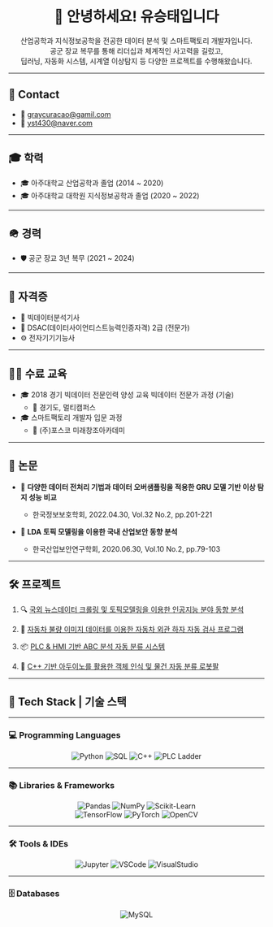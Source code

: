 <h1 align="center">👋 안녕하세요! 유승태입니다</h1>

<p align="center">
산업공학과 지식정보공학을 전공한 데이터 분석 및 스마트팩토리 개발자입니다.<br>
공군 장교 복무를 통해 리더십과 체계적인 사고력을 길렀고,<br>
딥러닝, 자동화 시스템, 시계열 이상탐지 등 다양한 프로젝트를 수행해왔습니다.
</p>

---

## 📧 Contact

- 📩 graycuracao@gamil.com  
- 📩 yst430@naver.com  

---

## 🎓 학력

- 🎓 아주대학교 산업공학과 졸업  (2014 ~ 2020)
- 🎓 아주대학교 대학원 지식정보공학과 졸업  (2020 ~ 2022)

---

## 🪖 경력

- 🛡 공군 장교 3년 복무  (2021 ~ 2024)

---

## 📜 자격증

- 🧠 빅데이터분석기사  
- 🧠 DSAC(데이터사이언티스트능력인증자격) 2급 (전문가)  
- ⚙️ 전자기기기능사  

---

## 🧑‍🏫 수료 교육

- 🎓 2018 경기 빅데이터 전문인력 양성 교육 빅데이터 전문가 과정 (기술)  
  - 📍 경기도, 멀티캠퍼스
- 🎓 스마트팩토리 개발자 입문 과정  
  - 📍 (주)포스코 미래창조아카데미

---

## 📝 논문

- 📄 **다양한 데이터 전처리 기법과 데이터 오버샘플링을 적용한 GRU 모델 기반 이상 탐지 성능 비교**  
  - 한국정보보호학회, 2022.04.30, Vol.32 No.2, pp.201-221

- 📄 **LDA 토픽 모델링을 이용한 국내 산업보안 동향 분석**  
  - 한국산업보안연구학회, 2020.06.30, Vol.10 No.2, pp.79-103

---

## 🛠 프로젝트

1. 🔍 [국외 뉴스데이터 크롤링 및 토픽모델링을 이용한 인공지능 분야 동향 분석](https://github.com/Yoo-Seung-Tae/smartfactory_project_1)  

2. 🚗 [자동차 불량 이미지 데이터를 이용한 자동차 외관 하자 자동 검사 프로그램](https://github.com/smartfactory-project-2/smartfactory_project_2)  

3. 📦 [PLC & HMI 기반 ABC 분석 자동 분류 시스템](https://github.com/ProjectPLC/PLC_ABC_Logistics)  

4. 🤖 [C++ 기반 아두이노를 활용한 객체 인식 및 물건 자동 분류 로봇팔](https://github.com/SF7-project-4/C_Plus2_Project)  

---

## 🧰 Tech Stack | 기술 스택

---

### 💻 Programming Languages
<div align="center">
  
![Python](https://img.shields.io/badge/Python-3776AB?style=for-the-badge&logo=python&logoColor=white)
![SQL](https://img.shields.io/badge/SQL-336791?style=for-the-badge&logo=postgresql&logoColor=white)
![C++](https://img.shields.io/badge/C++-00599C?style=for-the-badge&logo=c%2B%2B&logoColor=white)
![PLC Ladder](https://img.shields.io/badge/PLC_Ladder-FFDD00?style=for-the-badge&logo=siemens&logoColor=black)

</div>

---

### 📚 Libraries & Frameworks
<div align="center">

![Pandas](https://img.shields.io/badge/Pandas-150458?style=for-the-badge&logo=pandas&logoColor=white)
![NumPy](https://img.shields.io/badge/Numpy-013243?style=for-the-badge&logo=numpy&logoColor=white)
![Scikit-Learn](https://img.shields.io/badge/scikit--learn-F7931E?style=for-the-badge&logo=scikit-learn&logoColor=white)  
![TensorFlow](https://img.shields.io/badge/TensorFlow-FF6F00?style=for-the-badge&logo=tensorflow&logoColor=white)
![PyTorch](https://img.shields.io/badge/PyTorch-EE4C2C?style=for-the-badge&logo=pytorch&logoColor=white)
![OpenCV](https://img.shields.io/badge/OpenCV-5C3EE8?style=for-the-badge&logo=opencv&logoColor=white)

</div>

---

### 🛠 Tools & IDEs
<div align="center">

![Jupyter](https://img.shields.io/badge/Jupyter-F37626?style=for-the-badge&logo=jupyter&logoColor=white)
![VSCode](https://img.shields.io/badge/VSCode-007ACC?style=for-the-badge&logo=visual-studio-code&logoColor=white)
![VisualStudio](https://img.shields.io/badge/Visual_Studio-5C2D91?style=for-the-badge&logo=visual-studio&logoColor=white)

</div>

---

### 🗄 Databases
<div align="center">

![MySQL](https://img.shields.io/badge/MySQL-4479A1?style=for-the-badge&logo=mysql&logoColor=white)

</div>
